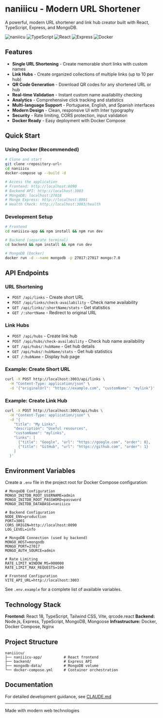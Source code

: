 # naniiicu - Modern URL Shortener

A powerful, modern URL shortener and link hub creator built with React, TypeScript, Express, and MongoDB.

![naniiicu](https://img.shields.io/badge/naniiicu-URL%20Shortener-yellow?style=for-the-badge)
![TypeScript](https://img.shields.io/badge/TypeScript-007ACC?style=for-the-badge&logo=typescript&logoColor=white)
![React](https://img.shields.io/badge/React-20232A?style=for-the-badge&logo=react&logoColor=61DAFB)
![Express](https://img.shields.io/badge/Express-000000?style=for-the-badge&logo=express&logoColor=white)
![Docker](https://img.shields.io/badge/Docker-2CA5E0?style=for-the-badge&logo=docker&logoColor=white)

## Features

- **Single URL Shortening** - Create memorable short links with custom names
- **Link Hubs** - Create organized collections of multiple links (up to 10 per hub)
- **QR Code Generation** - Download QR codes for any shortened URL or hub
- **Real-time Validation** - Instant custom name availability checking
- **Analytics** - Comprehensive click tracking and statistics
- **Multi-language Support** - Portuguese, English, and Spanish interfaces
- **Modern Design** - Clean, responsive UI with Inter typography
- **Security** - Rate limiting, CORS protection, input validation
- **Docker Ready** - Easy deployment with Docker Compose

## Quick Start

### Using Docker (Recommended)

```bash
# Clone and start
git clone <repository-url>
cd naniiicu
docker-compose up --build -d

# Access the application
# Frontend: http://localhost:8090
# Backend API: http://localhost:3003
# MongoDB: localhost:27018
# Mongo Express: http://localhost:8091
# Health Check: http://localhost:3003/health
```

### Development Setup

```bash
# Frontend
cd naniiicu-app && npm install && npm run dev

# Backend (separate terminal)
cd backend && npm install && npm run dev

# MongoDB (Docker)
docker run -d --name mongodb -p 27017:27017 mongo:7.0
```

## API Endpoints

### URL Shortening
- `POST /api/links` - Create short URL
- `POST /api/links/check-availability` - Check name availability
- `GET /api/links/:shortName/stats` - Get statistics
- `GET /:shortName` - Redirect to original URL

### Link Hubs
- `POST /api/hubs` - Create link hub
- `POST /api/hubs/check-availability` - Check hub name availability
- `GET /api/hubs/:hubName` - Get hub details
- `GET /api/hubs/:hubName/stats` - Get hub statistics
- `GET /:hubName` - Display hub page

### Example: Create Short URL
```bash
curl -X POST http://localhost:3003/api/links \
  -H "Content-Type: application/json" \
  -d '{"originalUrl": "https://example.com", "customName": "mylink"}'
```

### Example: Create Link Hub
```bash
curl -X POST http://localhost:3003/api/hubs \
  -H "Content-Type: application/json" \
  -d '{
    "title": "My Links",
    "description": "Useful resources",
    "customName": "mylinks",
    "links": [
      {"title": "Google", "url": "https://google.com", "order": 0},
      {"title": "GitHub", "url": "https://github.com", "order": 1}
    ]
  }'
```

## Environment Variables

Create a `.env` file in the project root for Docker Compose configuration:

```env
# MongoDB Configuration
MONGO_INITDB_ROOT_USERNAME=admin
MONGO_INITDB_ROOT_PASSWORD=password
MONGO_INITDB_DATABASE=naniiicu

# Backend Configuration
NODE_ENV=production
PORT=3001
CORS_ORIGIN=http://localhost:8090
LOG_LEVEL=info

# MongoDB Connection (used by backend)
MONGO_HOST=mongodb
MONGO_PORT=27017
MONGO_AUTH_SOURCE=admin

# Rate Limiting
RATE_LIMIT_WINDOW_MS=900000
RATE_LIMIT_MAX_REQUESTS=100

# Frontend Configuration
VITE_API_URL=http://localhost:3003
```

See `.env.example` for a complete list of available variables.

## Technology Stack

**Frontend:** React 18, TypeScript, Tailwind CSS, Vite, qrcode.react
**Backend:** Node.js, Express, TypeScript, MongoDB, Mongoose
**Infrastructure:** Docker, Docker Compose, Nginx

## Project Structure

```
naniiicu/
├── naniiicu-app/          # React frontend
├── backend/               # Express API
├── mongodb-data/          # MongoDB volume
└── docker-compose.yml     # Container orchestration
```

## Documentation

For detailed development guidance, see [CLAUDE.md](CLAUDE.md)

---

Made with modern web technologies
